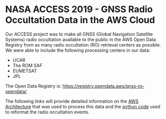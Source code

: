 # NASA ACCESS 2019 - GNSS Radio Occultation Data in the AWS Cloud
Our ACCESS project was to make all GNSS (Global Navigation Satellite Systems) radio occultation available to the public in the AWS Open Data Registry from as many radio occultation (RO) retrieval centers as possible.  We were able to include the following processing centers in our data:
- UCAR
- The ROM SAF
- EUMETSAT
- JPL

The Open Data Registry is: https://registry.opendata.aws/gnss-ro-opendata/  

The following links will provide detailed information on the [AWS Architecture](terraform/readme.md) that was used to process this data and the [python code](docker/readme.md) used to reformat the radio occultation events.
